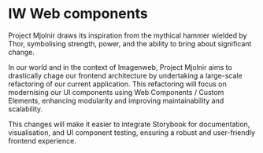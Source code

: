 # IW Web components

Project Mjolnir draws its inspiration from the mythical hammer wielded by Thor, symbolising strength, power, and the ability to bring about significant change. 

In our world and in the context of Imagenweb, Project Mjolnir aims to drastically chage our frontend architecture by undertaking a large-scale refactoring of our current application. This refactoring will focus on modernising our UI components using Web Components / Custom Elements, enhancing modularity and improving maintainability and scalability. 

This changes will make it easier to integrate Storybook for documentation, visualisation, and  UI component testing, ensuring a robust and user-friendly frontend experience.
